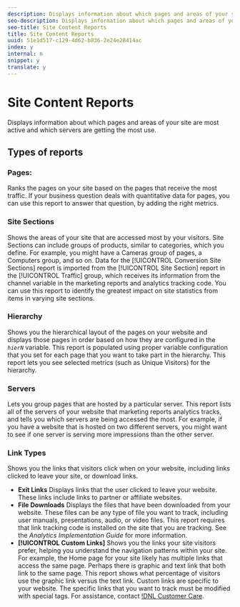 ```yaml
---
description: Displays information about which pages and areas of your site are most active and which servers are getting the most use.
seo-description: Displays information about which pages and areas of your site are most active and which servers are getting the most use.
seo-title: Site Content Reports
title: Site Content Reports
uuid: 51e1d517-c129-4d62-b836-2e24e28414ac
index: y
internal: n
snippet: y
translate: y
---
```


# Site Content Reports

Displays information about which pages and areas of your site are most active and which servers are getting the most use.

## Types of reports

### Pages:

Ranks the pages on your site based on the pages that receive the most traffic. If your business question deals with quantitative data for pages, you can use this report to answer that question, by adding the right metrics. 

### Site Sections

Shows the areas of your site that are accessed most by your visitors. Site Sections can include groups of products, similar to categories, which you define. For example, you might have a Cameras group of pages, a Computers group, and so on. Data for the [!UICONTROL Conversion Site Sections] report is imported from the [!UICONTROL  Site Section] report in the [!UICONTROL Traffic] group, which receives its information from the channel variable in the marketing reports and analytics tracking code. You can use this report to identify the greatest impact on site statistics from items in varying site sections. 

### Hierarchy

Shows you the hierarchical layout of the pages on your website and displays those pages in order based on how they are configured in the *` hierN`* variable. This report is populated using proper variable configuration that you set for each page that you want to take part in the hierarchy. This report lets you see selected metrics (such as Unique Visitors) for the hierarchy. 

### Servers

Lets you group pages that are hosted by a particular server. This report lists all of the servers of your website that marketing reports analytics tracks, and tells you which servers are being accessed the most. For example, if you have a website that is hosted on two different servers, you might want to see if one server is serving more impressions than the other server. 

### Link Types

Shows you the links that visitors click when on your website, including links clicked to leave your site, or download links. 

+ **Exit Links** Displays links that the user clicked to leave your website. These links include links to partner or affiliate websites. 
+ **File Downloads** Displays the files that have been downloaded from your website. These files can be any type of file you want to track, including user manuals, presentations, audio, or video files. This report requires that link tracking code is installed on the site that you are tracking. See the *Analytics Implementation Guide* for more information. 
+ **[!UICONTROL Custom Links]** Shows you the links your site visitors prefer, helping you understand the navigation patterns within your site. For example, the Home page for your site likely has multiple links that access the same page. Perhaps there is graphic and text link that both link to the same page. This report shows what percentage of visitors use the graphic link versus the text link. Custom links are specific to your website. The specific links that you want to track must be modified with special tags. For assistance, contact [!DNL Customer Care](https://helpx.adobe.com/contact/enterprise-support.ec.html#analytics). 
